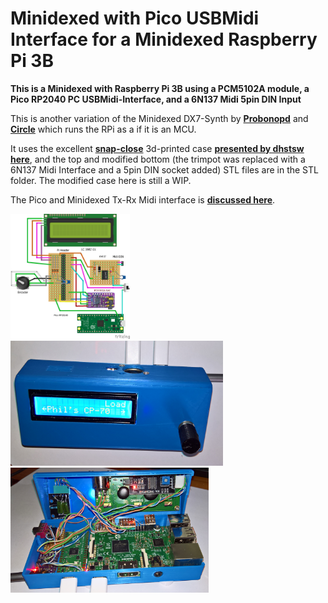 # Minidexed with Pico USBMidi Interface for a Minidexed Raspberry Pi 3B

**This is a Minidexed with Raspberry Pi 3B using a PCM5102A module, a Pico RP2040 PC USBMidi-Interface, and a 6N137 Midi 5pin DIN Input**

This is another variation of the Minidexed DX7-Synth by [**Probonopd**](https://github.com/probonopd/MiniDexed) and [**Circle**](https://github.com/rsta2/circle) which runs the RPi as a if it is an MCU. 

It uses the excellent [**snap-close**](images/DHSbuild.png) 3d-printed case [**presented by dhstsw here**](https://github.com/probonopd/MiniDexed/discussions/165), and the top and modified bottom (the trimpot was replaced with a 6N137 Midi Interface and a 5pin DIN socket added) STL files are in the STL folder. The modified case here is still a WIP. 

The Pico and Minidexed Tx-Rx Midi interface is [**discussed here**](https://github.com/TobiasVanDyk/Microdexed-Synth-Variations/tree/main/PicoUSBMidi-PCInterface).

<p align="left">
<img src="minidexed2.png" height="200" />   
<img src="images/minidexedpicopi2.png" height="200" /> 
<img src="images/minidexedpicopi1.png" height="200" /> 
</p>
